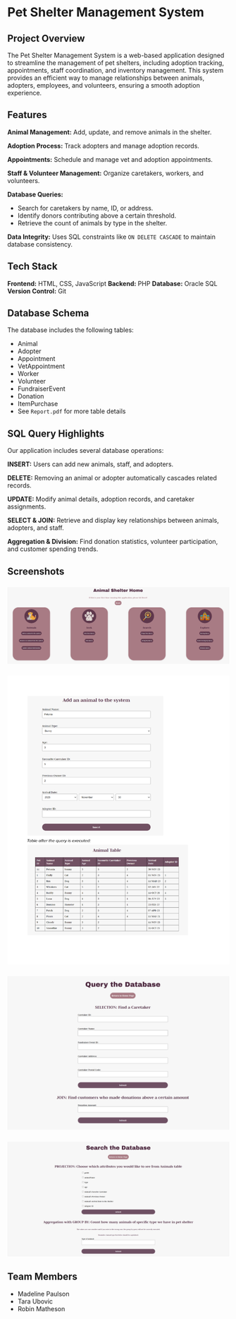 # Pet Shelter Management System

## Project Overview
The Pet Shelter Management System is a web-based application designed to streamline the management of pet shelters, including adoption tracking, appointments, staff coordination, and inventory management. This system provides an efficient way to manage relationships between animals, adopters, employees, and volunteers, ensuring a smooth adoption experience.

## Features
**Animal Management:** Add, update, and remove animals in the shelter.

**Adoption Process:** Track adopters and manage adoption records.

**Appointments:** Schedule and manage vet and adoption appointments.

**Staff & Volunteer Management:** Organize caretakers, workers, and volunteers.

**Database Queries:**
  - Search for caretakers by name, ID, or address.
  - Identify donors contributing above a certain threshold.
  - Retrieve the count of animals by type in the shelter.

**Data Integrity:** Uses SQL constraints like `ON DELETE CASCADE` to maintain database consistency.

## Tech Stack
**Frontend:** HTML, CSS, JavaScript
**Backend:** PHP
**Database:** Oracle SQL
**Version Control:** Git

## Database Schema
The database includes the following tables:
- Animal
- Adopter
- Appointment
- VetAppointment
- Worker
- Volunteer
- FundraiserEvent
- Donation
- ItemPurchase
- See `Report.pdf` for more table details

## SQL Query Highlights
Our application includes several database operations:

**INSERT:** Users can add new animals, staff, and adopters.

**DELETE:** Removing an animal or adopter automatically cascades related records.

**UPDATE:** Modify animal details, adoption records, and caretaker assignments.

**SELECT & JOIN:** Retrieve and display key relationships between animals, adopters, and staff.

**Aggregation & Division:** Find donation statistics, volunteer participation, and customer spending trends.

## Screenshots
### ![Home Page Screenshot](images/homepage.png)
### ![Home Page Screenshot](images/animal.png)
### ![Home Page Screenshot](images/query.png)
### ![Home Page Screenshot](images/projection.png)

## Team Members
- Madeline Paulson
- Tara Ubovic
- Robin Matheson